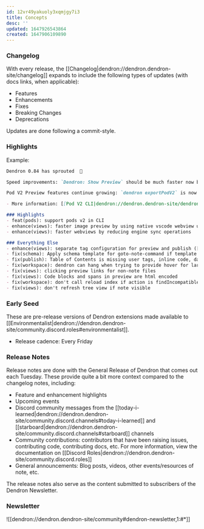 ```yaml
---
id: 12vr49yakuoly3xqmjgy7i3
title: Concepts
desc: ''
updated: 1647926543864
created: 1647906109890
---
```


### Changelog

With every release, the [[Changelog|dendron://dendron.dendron-site/changelog]] expands to include the following types of updates (with docs links, when applicable):

- Features
- Enhancements
- Fixes
- Breaking Changes
- Deprecations

Updates are done following a commit-style.

### Highlights



Example:

```markdown
Dendron 0.84 has sprouted  🌱

Speed improvements: `Dendron: Show Preview` should be much faster now because of note sync/image optimization!

Pod V2 Preview features continue growing: `dendron exportPodV2` is now available with `dendron-cli`. Previously, you could only run Pod V2 commands if you were within VS Code / VSCodium, but you can now run exports from the CLI ad-hoc or in scripts.

- More information: [[Pod V2 CLI|dendron://dendron.dendron-site/dendron.topic.pod-v2.cli]]

### Highlights
- feat(pods): support pods v2 in CLI
- enhance(views): faster image preview by using native vscode webview urls
- enhance(views): faster webviews by reducing engine sync operations

### Everything Else
- enhance(views): separate tag configuration for preview and publish ([[docs|dendron://dendron.dendron-site/dendron.ref.config.preview]]) 
- fix(schema): Apply schema template for goto-note-command if template is in different vault
- fix(publish): Table of Contents is missing user tags, inline code, dashes and underlines
- fix(workspace): dendron can hang when trying to provide hover for large non-dendron file
- fix(views): clicking preview links for non-note files
- fix(views): Code blocks and spans in preview are html encoded
- fix(workspace): don't call reload index if action is findIncompatibleExtension
- fix(views): don't refresh tree view if note visible
```

### Early Seed

These are pre-release versions of Dendron extensions made available to [[Environmentalist|dendron://dendron.dendron-site/community.discord.roles#environmentalist]].

- Release cadence: Every Friday

### Release Notes

Release notes are done with the General Release of Dendron that comes out each Tuesday. These provide quite a bit more context compared to the changelog notes, including:

- Feature and enhancement highlights
- Upcoming events
- Discord community messages from the [[today-i-learned|dendron://dendron.dendron-site/community.discord.channels#today-i-learned]] and [[starboard|dendron://dendron.dendron-site/community.discord.channels#starboard]] channels
- Community contributions: contributors that have been raising issues, contributing code, contributing docs, etc. For more information, view the documentation on [[Discord Roles|dendron://dendron.dendron-site/community.discord.roles]]
- General announcements: Blog posts, videos, other events/resources of note, etc.

The release notes also serve as the content submitted to subscribers of the Dendron Newsletter.

### Newsletter

![[dendron://dendron.dendron-site/community#dendron-newsletter,1:#*]]

